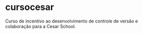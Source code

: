 # cursocesar
Curso de incentivo ao desenvolvimento de controle de versão e colaboração para a Cesar School.
